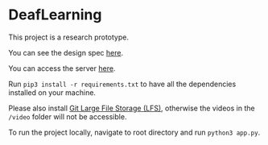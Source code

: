 # DeafLearning

This project is a research prototype. 

You can see the design spec [here](https://docs.google.com/document/d/1MiKvyurXvV3CuHyMscl2HKjnl5IhwzXhyOmT9KWGeEk/edit?usp=sharing).

You can access the server [here](https://dhh-learning.azurewebsites.net/).

Run `pip3 install -r requirements.txt` to have all the dependencies installed on your machine.

Please also install [Git Large File Storage (LFS)](https://git-lfs.com/), otherwise the videos in the `/video` folder will not be accessible.

To run the project locally, navigate to root directory and run `python3 app.py`.